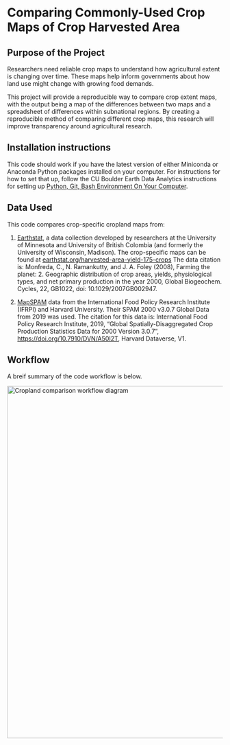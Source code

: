 # Comparing Commonly-Used Crop Maps of Crop Harvested Area


## Purpose of the Project

Researchers need reliable crop maps to understand how agricultural extent is changing over time. These maps help inform governments about how land use might change with growing food demands. 

This project will provide a reproducible way to compare crop extent maps, with the output being a map of the differences between two maps and a spreadsheet of differences within subnational regions. By creating a reproducible method of comparing different crop maps, this research will improve transparency around agricultural research. 

## Installation instructions 

This code should work if you have the latest version of either Miniconda or Anaconda Python packages installed on your computer.
For instructions for how to set that up, follow the CU Boulder Earth Data Analytics instructions for setting up [Python, Git, Bash Environment On Your Computer](https://www.earthdatascience.org/workshops/setup-earth-analytics-python/setup-git-bash-conda/).


## Data Used

This code compares crop-specific cropland maps from:

1. [Earthstat](http://www.earthstat.org/), a data collection developed by researchers at the University of Minnesota and University of British Colombia (and formerly the University of Wisconsin, Madison). The crop-specific maps can be found at [earthstat.org/harvested-area-yield-175-crops](http://www.earthstat.org/harvested-area-yield-175-crops/)
The data citation is: 
Monfreda, C., N. Ramankutty, and J. A. Foley (2008), Farming the planet: 2. Geographic distribution of crop areas, yields, physiological types, and net primary production in the year 2000, Global Biogeochem. Cycles, 22, GB1022, doi: 10.1029/2007GB002947.

2. [MapSPAM](https://www.mapspam.info/data/) data from the International Food Policy Research Institute (IFRPI) and Harvard University. Their SPAM 2000 v3.0.7 Global Data from 2019 was used. 
The citation for this data is: 
International Food Policy Research Institute, 2019, “Global Spatially-Disaggregated Crop Production Statistics Data for 2000 Version 3.0.7”, https://doi.org/10.7910/DVN/A50I2T, Harvard Dataverse, V1.


## Workflow

A breif summary of the code workflow is below.


<img width="821" alt="Cropland comparison workflow diagram" src="https://user-images.githubusercontent.com/58826433/165812288-2dd1bf69-e1c0-45c3-baa5-e38b5cdcfbd1.png">


